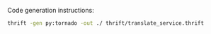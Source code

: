 


Code generation instructions:
```bash
thrift -gen py:tornado -out ./ thrift/translate_service.thrift
```